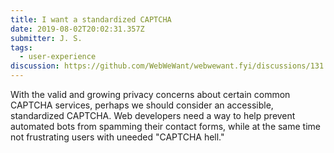 ```yaml
---
title: I want a standardized CAPTCHA
date: 2019-08-02T20:02:31.357Z
submitter: J. S.
tags:
  - user-experience
discussion: https://github.com/WebWeWant/webwewant.fyi/discussions/131
---
```


With the valid and growing privacy concerns about certain common CAPTCHA services, perhaps we should consider an accessible, standardized CAPTCHA. Web developers need a way to help prevent automated bots from spamming their contact forms, while at the same time not frustrating users with uneeded "CAPTCHA hell."
